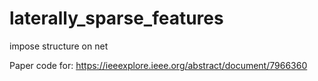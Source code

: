 # laterally_sparse_features
impose structure on net

Paper code for: https://ieeexplore.ieee.org/abstract/document/7966360
